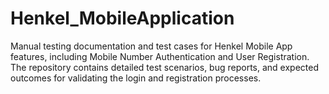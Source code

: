 # Henkel_MobileApplication
Manual testing documentation and test cases for Henkel Mobile App features, including Mobile Number Authentication and User Registration. The repository contains detailed test scenarios, bug reports, and expected outcomes for validating the login and registration processes.
